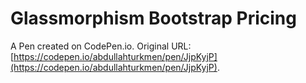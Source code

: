# Glassmorphism Bootstrap Pricing

A Pen created on CodePen.io. Original URL: [https://codepen.io/abdullahturkmen/pen/JjpKyjP](https://codepen.io/abdullahturkmen/pen/JjpKyjP).

